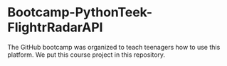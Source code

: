 # Bootcamp-PythonTeek-FlightrRadarAPI
The GitHub bootcamp was organized to teach teenagers how to use this platform. We put this course project in this repository.
